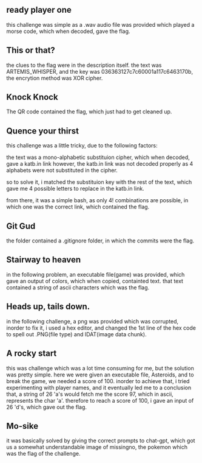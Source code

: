 ## ready player one

this challenge was simple as a .wav audio file was provided which played a morse code, which when decoded, gave the flag.

## This or that?

the clues to the flag were in the description itself. the text was ARTEMIS_WHISPER, and the key was 036363127c7c60001a117c6463170b, the encrytion method was XOR cipher.

## Knock Knock

The QR code contained the flag, which just had to get cleaned up.

## Quence your thirst

this challenge was a little tricky, due to the following factors:

the text was a mono-alphabetic substituion cipher, which when decoded, gave a katb.in link
however, the katb.in link was not decoded properly as 4 alphabets were not substituted in the cipher.

so to solve it, i matched the substituion key with the rest of the text, which gave me 4 possible letters to replace in the katb.in link.

from there, it was a simple bash, as only 4! combinations are possible, in which one was the correct link, which contained the flag.

## Git Gud

the folder contained a .gitignore folder, in which the commits were the flag.

## Stairway to heaven

in the following problem, an executable file(game) was provided, which gave an output of colors, which when copied, containted text. that text contained a string of ascii characters which was the flag.

## Heads up, tails down.

in the following challenge, a png was provided which was corrupted, inorder to fix it, i used a hex editor, and changed the 1st line of the hex code to spell out .PNG(file type) and IDAT(image data chunk).

## A rocky start

this was challenge which was a lot time consuming for me, but the solution was pretty simple.
here we were given an executable file, Asteroids, and to break the game, we needed a score of 100.
inorder to achieve that, i tried experimenting with player names, and it eventually led me to a conclusion that, a string of 26 'a's would fetch me the score 97, which in ascii, represents the char 'a'.
therefore to reach a score of 100, i gave an input of 26 'd's, which gave out the flag.

## Mo-sike

it was basically solved by giving the correct prompts to chat-gpt, which got us a somewhat understandable image of missingno, the pokemon which was the flag of the challenge.

